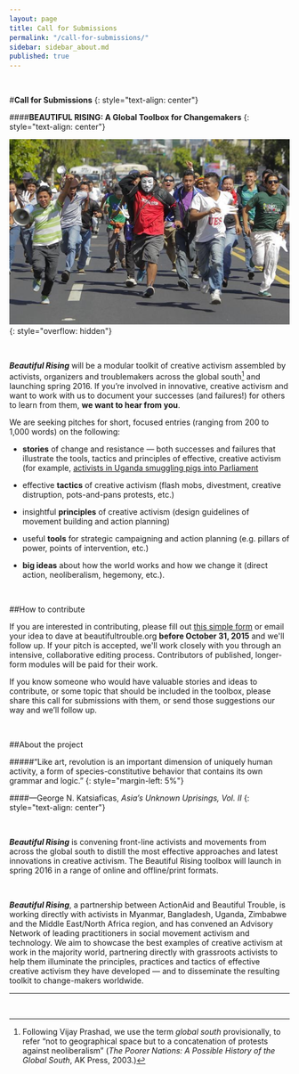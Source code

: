 ```yaml
---
layout: page
title: Call for Submissions
permalink: "/call-for-submissions/"
sidebar: sidebar_about.md
published: true
---
```




<br/>

#**Call for Submissions**
{: style="text-align: center"}

####**BEAUTIFUL RISING: A Global Toolbox for Changemakers**
{: style="text-align: center"}

<!-- What's going on with this image overflow? -->
![Activista El Salvador celebrates the 22nd anniversary of the peace agreement ending civil war and making way for democracy.](/assets/bg5.jpg)
{: style="overflow: hidden"}

<br/>

**_Beautiful Rising_** will be a modular toolkit of creative activism assembled by activists, organizers and troublemakers across the global south[^1] and launching spring 2016. If you’re involved in innovative, creative activism and want to work with us to document your successes (and failures!) for others to learn from them, **we want to hear from you**.

We are seeking pitches for short, focused entries (ranging from 200 to 1,000 words) on the following:

* **stories** of change and resistance — both successes and failures that illustrate the tools, tactics and principles of effective, creative activism (for example, [activists in Uganda smuggling pigs into Parliament](http://www.aljazeera.com/news/africa/2014/06/uganda-students-smuggle-pigs-into-parliament-2014619135814262144.html)

* effective **tactics** of creative activism (flash mobs, divestment, creative distruption, pots-and-pans protests, etc.)

* insightful **principles** of creative activism (design guidelines of movement building and action planning)

* useful **tools** for strategic campaigning and action planning (e.g. pillars of power, points of intervention, etc.)

* **big ideas** about how the world works and how we change it (direct action, neoliberalism, hegemony, etc.).

<br/>

##How to contribute

If you are interested in contributing, please fill out [this simple form](https://docs.google.com/forms/d/1-XFgje3WdcbPexjJ3C_LeeHEFzl4HbTmA6cpqgxGeBc/viewform) or email your idea to dave at beautifultrouble.org **before October 31, 2015** and we'll follow up. If your pitch is accepted, we'll work closely with you through an intensive, collaborative editing process. Contributors of published, longer-form modules will be paid for their work.

If you know someone who would have valuable stories and ideas to contribute, or some topic that should be included in the toolbox, please share this call for submissions with them, or send those suggestions our way and we’ll follow up.

<br/>

##About the project

#####“Like art, revolution is an important dimension of uniquely human activity, a form of species-constitutive behavior that contains its own grammar and logic.”
{: style="margin-left: 5%"}

####—George N. Katsiaficas, *Asia’s Unknown Uprisings, Vol. II*
{: style="text-align: center"}

<br/>

**_Beautiful Rising_** is convening front-line activists and movements from across the global south to distill the most effective approaches and latest innovations in creative activism. The Beautiful Rising toolbox will launch in spring 2016 in a range of online and offline/print formats.

<br/>

**_Beautiful Rising_**, a partnership between ActionAid and Beautiful Trouble, is working directly with activists in Myanmar, Bangladesh, Uganda, Zimbabwe and the Middle East/North Africa region, and has convened an Advisory Network of leading practitioners in social movement activism and technology. We aim to showcase the best examples of creative activism at work in the majority world, partnering directly with grassroots activists to help them illuminate the principles, practices and tactics of effective creative activism they have developed — and to disseminate the resulting toolkit to change-makers worldwide. 

---

<br/>

[^1]: Following Vijay Prashad, we use the term *global south* provisionally, to refer “not to geographical space but to a concatenation of protests against neoliberalism” (*The Poorer Nations: A Possible History of the Global South*, AK Press, 2003.)

